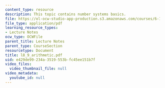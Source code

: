 ```yaml
---
content_type: resource
description: This topic contains number systems basics.
file: https://ol-ocw-studio-app-production.s3.amazonaws.com/courses/6-111-introductory-digital-systems-laboratory-spring-2006/e429de99234a3519553bfc45ee151b7f_l8_9_arithmetic.pdf
file_type: application/pdf
learning_resource_types:
- Lecture Notes
ocw_type: OCWFile
parent_title: Lecture Notes
parent_type: CourseSection
resourcetype: Document
title: l8_9_arithmetic.pdf
uid: e429de99-234a-3519-553b-fc45ee151b7f
video_files:
  video_thumbnail_file: null
video_metadata:
  youtube_id: null
---
```


